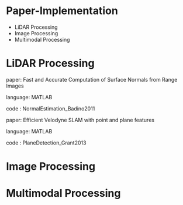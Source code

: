 # Paper-Implementation
- LiDAR Processing
- Image Processing
- Multimodal Processing

# LiDAR Processing

paper: Fast and Accurate Computation of Surface Normals from Range Images 

language: MATLAB 

code : NormalEstimation_Badino2011 


paper: Efficient Velodyne SLAM with point and plane features 

language: MATLAB 

code : PlaneDetection_Grant2013 
 
# Image Processing


# Multimodal Processing
